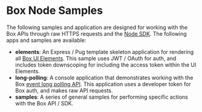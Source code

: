 # Box Node Samples
The following samples and application are designed for working with the Box APIs through raw HTTPS requests and the [Node SDK](https://github.com/box/box-node-sdk). The following apps and samples are available:

  * **elements**: An Express / Pug template skeleton application for rendering all [Box UI Elements](https://developer.box.com/v2.0/page/box-ui-elements). This sample uses JWT / OAuth for auth, and includes token downscoping for including the access token within the UI Elements.
  * **long-polling**: A console application that demonstrates working with the Box [event long polling API](https://developer.box.com/v2.0/docs/using-long-polling-to-monitor-events). This application uses a developer token for Box auth, and makes raw API requests.
  * **samples**: A series of general samples for performing specific actions with the Box API / SDK.
